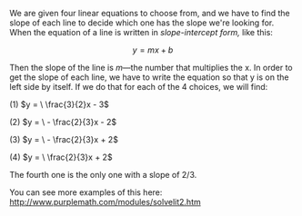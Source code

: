 We are given four linear equations to choose from, and we
have to find the slope of each line to decide which one has the slope
we're looking for. When the equation of a line is written in
*slope-intercept form,* like this:

$$y = mx + b$$

Then the slope of the line is *m*—the number that multiplies the x. In
order to get the slope of each line, we have to write the equation so
that y is on the left side by itself. If we do that for each of the 4
choices, we will find:

(1) $y = \ \frac{3}{2}x - 3$

(2) $y = \  - \frac{2}{3}x - 2$

(3) $y = \  - \frac{2}{3}x + 2$

(4) $y = \ \frac{2}{3}x + 2$

The fourth one is the only one with a slope of 2/3.

You can see more examples of this here:
<http://www.purplemath.com/modules/solvelit2.htm>
